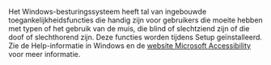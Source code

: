 Het Windows-besturingssysteem heeft tal van ingebouwde toegankelijkheidsfuncties die handig zijn voor gebruikers die moeite hebben met typen of het gebruik van de muis, die blind of slechtziend zijn of die doof of slechthorend zijn. Deze functies worden tijdens Setup geïnstalleerd. Zie de Help-informatie in Windows en de [website Microsoft Accessibility](http://go.microsoft.com/fwlink/?LinkId=8431) voor meer informatie.